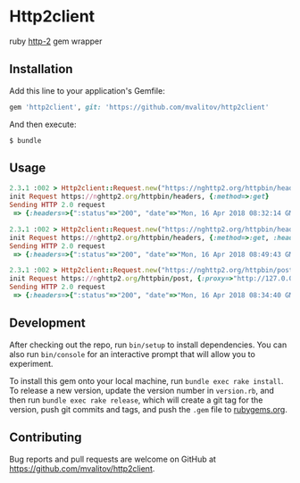 # Http2client

ruby [http-2](https://github.com/igrigorik/http-2) gem wrapper

## Installation

Add this line to your application's Gemfile:

```ruby
gem 'http2client', git: 'https://github.com/mvalitov/http2client'
```

And then execute:

    $ bundle


## Usage

```ruby
2.3.1 :002 > Http2client::Request.new("https://nghttp2.org/httpbin/headers", {method: :get}).execute
init Request https://nghttp2.org/httpbin/headers, {:method=>:get}
Sending HTTP 2.0 request
 => {:headers=>{":status"=>"200", "date"=>"Mon, 16 Apr 2018 08:32:14 GMT", "content-type"=>"application/json", "content-length"=>"77", "access-control-allow-origin"=>"*", "access-control-allow-credentials"=>"true", "x-backend-header-rtt"=>"0.003416", "strict-transport-security"=>"max-age=31536000", "server"=>"nghttpx", "via"=>"1.1 nghttpx", "x-frame-options"=>"SAMEORIGIN", "x-xss-protection"=>"1; mode=block", "x-content-type-options"=>"nosniff"}, :body=>"{\n  \"headers\": {\n    \"Host\": \"nghttp2.org:443\",\n    \"Via\": \"2 nghttpx\"\n  }\n}\n"}

2.3.1 :002 > Http2client::Request.new("https://nghttp2.org/httpbin/headers", {method: :get, headers: {'custom' => 'custom value'}}).execute
init Request https://nghttp2.org/httpbin/headers, {:method=>:get, :headers=>{"custom"=>"custom value"}}
Sending HTTP 2.0 request
 => {:headers=>{":status"=>"200", "date"=>"Mon, 16 Apr 2018 08:49:43 GMT", "content-type"=>"application/json", "content-length"=>"107", "access-control-allow-origin"=>"*", "access-control-allow-credentials"=>"true", "x-backend-header-rtt"=>"0.003247", "strict-transport-security"=>"max-age=31536000", "server"=>"nghttpx", "via"=>"1.1 nghttpx", "x-frame-options"=>"SAMEORIGIN", "x-xss-protection"=>"1; mode=block", "x-content-type-options"=>"nosniff"}, :body=>"{\n  \"headers\": {\n    \"Custom\": \"custom value\",\n    \"Host\": \"nghttp2.org:443\",\n    \"Via\": \"2 nghttpx\"\n  }\n}\n"}

2.3.1 :002 > Http2client::Request.new("https://nghttp2.org/httpbin/post", {proxy: "http://127.0.0.1:8080", method: :post, body: "id=1"}).execute
init Request https://nghttp2.org/httpbin/post, {:proxy=>"http://127.0.0.1:8080", :method=>:post}
Sending HTTP 2.0 request
 => {:headers=>{":status"=>"200", "date"=>"Mon, 16 Apr 2018 08:34:40 GMT", "content-type"=>"application/json", "content-length"=>"264", "access-control-allow-origin"=>"*", "access-control-allow-credentials"=>"true", "x-backend-header-rtt"=>"0.004909", "strict-transport-security"=>"max-age=31536000", "server"=>"nghttpx", "via"=>"1.1 nghttpx", "x-frame-options"=>"SAMEORIGIN", "x-xss-protection"=>"1; mode=block", "x-content-type-options"=>"nosniff"}, :body=>"{\n  \"args\": {},\n  \"data\": \"\",\n  \"files\": {},\n  \"form\": {},\n  \"headers\": {\n    \"Host\": \"nghttp2.org:443\",\n    \"Transfer-Encoding\": \"chunked\",\n    \"Via\": \"2 nghttpx\"\n  },\n  \"json\": null,\n  \"origin\": \"131.127.48.11\",\n  \"url\": \"https://nghttp2.org:443/httpbin/post\"\n}\n"}
```

## Development

After checking out the repo, run `bin/setup` to install dependencies. You can also run `bin/console` for an interactive prompt that will allow you to experiment.

To install this gem onto your local machine, run `bundle exec rake install`. To release a new version, update the version number in `version.rb`, and then run `bundle exec rake release`, which will create a git tag for the version, push git commits and tags, and push the `.gem` file to [rubygems.org](https://rubygems.org).

## Contributing

Bug reports and pull requests are welcome on GitHub at https://github.com/mvalitov/http2client.
